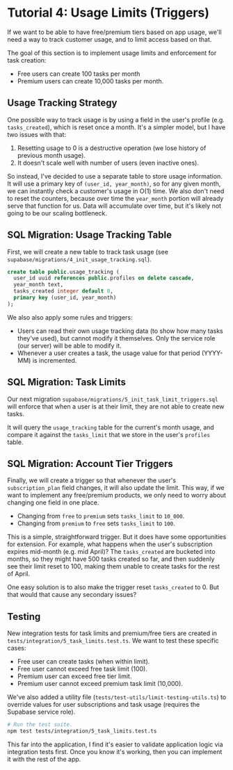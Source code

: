 # Tutorial 4: Usage Limits (Triggers)

If we want to be able to have free/premium tiers based on app usage, we'll need a way to track customer usage, and to limit access based on that.

The goal of this section is to implement usage limits and enforcement for task creation:

* Free users can create 100 tasks per month
* Premium users can create 10,000 tasks per month.

## Usage Tracking Strategy

One possible way to track usage is by using a field in the user's profile (e.g. `tasks_created`), which is reset once a month. It's a simpler model, but I have two issues with that: 

1. Resetting usage to 0 is a destructive operation (we lose history of previous month usage).
2. It doesn't scale well with number of users (even inactive ones).

So instead, I've decided to use a separate table to store usage information. It will use a primary key of `(user_id, year_month)`, so for any given month, we can instantly check a customer's usage in O(1) time. We also don't need to reset the counters, because over time the `year_month` portion will already serve that function for us. Data will accumulate over time, but it's likely not going to be our scaling bottleneck.

## SQL Migration: Usage Tracking Table

First, we will create a new table to track task usage (see `supabase/migrations/4_init_usage_tracking.sql`).

```sql
create table public.usage_tracking (
  user_id uuid references public.profiles on delete cascade,
  year_month text,
  tasks_created integer default 0,
  primary key (user_id, year_month)
);
```

We also also apply some rules and triggers:

* Users can read their own usage tracking data (to show how many tasks they've used), but cannot modify it themselves. Only the service role (our server) will be able to modify it.
* Whenever a user creates a task, the usage value for that period (YYYY-MM) is incremented.

## SQL Migration: Task Limits

Our next migration `supabase/migrations/5_init_task_limit_triggers.sql` will enforce that when a user is at their limit, they are not able to create new tasks.

It will query the `usage_tracking` table for the current's month usage, and compare it against the `tasks_limit` that we store in the user's `profiles` table.

## SQL Migration: Account Tier Triggers

Finally, we will create a trigger so that whenever the user's `subscription_plan` field changes, it will also update the limit. This way, if we want to implement any free/premium products, we only need to worry about changing one field in one place.

* Changing from `free` to `premium` sets `tasks_limit` to `10_000`.
* Changing from `premium` to `free` sets `tasks_limit` to `100`.

This is a simple, straightforward trigger. But it does have some opportunities for extension. For example, what happens when the user's subscription expires mid-month (e.g. mid April)? The `tasks_created` are bucketed into months, so they might have 500 tasks created so far, and then suddenly see their limit reset to 100, making them unable to create tasks for the rest of April. 

One easy solution is to also make the trigger reset `tasks_created` to 0. But that would that cause any secondary issues?

## Testing

New integration tests for task limits and premium/free tiers are created in `tests/integration/5_task_limits.test.ts`. We want to test these specific cases:

* Free user can create tasks (when within limit).
* Free user cannot exceed free task limit (100).
* Premium user can exceed free tier limit.
* Premium user cannot exceed premium task limit (10,000).

We've also added a utility file (`tests/test-utils/limit-testing-utils.ts`) to override values for user subscriptions and task usage (requires the Supabase service role).

```sh
# Run the test suite.
npm test tests/integration/5_task_limits.test.ts
```

This far into the application, I find it's easier to validate application logic via integration tests first. Once you know it's working, then you can implement it with the rest of the app.
